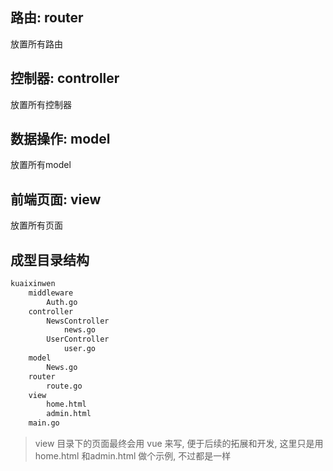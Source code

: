 ## 路由: router
放置所有路由

## 控制器: controller
放置所有控制器

## 数据操作: model
放置所有model

## 前端页面: view
放置所有页面

## 成型目录结构
```sh
kuaixinwen
    middleware
        Auth.go
    controller
        NewsController
            news.go
        UserController
            user.go
    model
        News.go
    router
        route.go
    view
        home.html
        admin.html
    main.go
```

> view 目录下的页面最终会用 vue 来写, 便于后续的拓展和开发, 这里只是用home.html 和admin.html 做个示例, 不过都是一样
